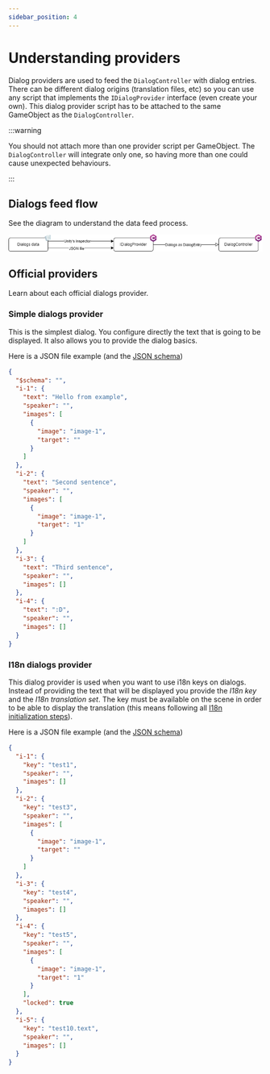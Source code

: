 ```yaml
---
sidebar_position: 4
---
```


# Understanding providers

Dialog providers are used to feed the `DialogController` with dialog entries. There can be different dialog origins (translation files, etc) so you can use any script that implements the `IDialogProvider` interface (even create your own). This dialog provider script has to be attached to the same GameObject as the `DialogController`.

:::warning

You should not attach more than one provider script per GameObject. The `DialogController` will integrate only one, so having more than one could cause unexpected behaviours.

:::

## Dialogs feed flow

See the diagram to understand the data feed process.

![Feed flow](./assets/dialog-provider-feed-flow.drawio.png)

## Official providers

Learn about each official dialogs provider.

### Simple dialogs provider

This is the simplest dialog. You configure directly the text that is going to be displayed. It also allows you to provide the dialog basics.

Here is a JSON file example (and the [JSON schema](https://github.com/TheMineWay/Unity-Essential-Toolkit/tree/main/schemas/dialogs/simple-dialog-schema.json))

```json
{
  "$schema": "",
  "i-1": {
    "text": "Hello from example",
    "speaker": "",
    "images": [
      {
        "image": "image-1",
        "target": ""
      }
    ]
  },
  "i-2": {
    "text": "Second sentence",
    "speaker": "",
    "images": [
      {
        "image": "image-1",
        "target": "1"
      }
    ]
  },
  "i-3": {
    "text": "Third sentence",
    "speaker": "",
    "images": []
  },
  "i-4": {
    "text": ":D",
    "speaker": "",
    "images": []
  }
}
```

### I18n dialogs provider

This dialog provider is used when you want to use i18n keys on dialogs. Instead of providing the text that will be displayed you provide the _I18n key_ and the _I18n translation set_. The key must be available on the scene in order to be able to display the translation (this means following all [I18n initialization steps](/docs/utilities/i18n/using-translations)).

Here is a JSON file example (and the [JSON schema](https://github.com/TheMineWay/Unity-Essential-Toolkit/tree/main/schemas/dialogs/i18n-dialog-schema.json))

```json
{
  "i-1": {
    "key": "test1",
    "speaker": "",
    "images": []
  },
  "i-2": {
    "key": "test3",
    "speaker": "",
    "images": [
      {
        "image": "image-1",
        "target": ""
      }
    ]
  },
  "i-3": {
    "key": "test4",
    "speaker": "",
    "images": []
  },
  "i-4": {
    "key": "test5",
    "speaker": "",
    "images": [
      {
        "image": "image-1",
        "target": "1"
      }
    ],
    "locked": true
  },
  "i-5": {
    "key": "test10.text",
    "speaker": "",
    "images": []
  }
}
```
